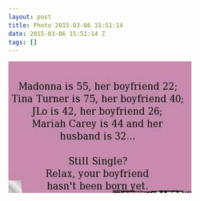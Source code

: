 ```yaml
---
layout: post
title: Photo 2015-03-06 15:51:14
date: 2015-03-06 15:51:14 Z
tags: []
---
```

![](/media/2015/03/112882856524.jpg)
